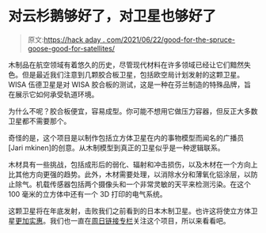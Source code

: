 # 对云杉鹅够好了，对卫星也够好了

> 原文:[https://hack aday . com/2021/06/22/good-for-the-spruce-goose-good-for-satellites/](https://hackaday.com/2021/06/22/good-enough-for-the-spruce-goose-good-enough-for-satellites/)

木制品在航空领域有着悠久的历史，尽管现代材料在许多领域已经让它们黯然失色。但是最近我们注意到几颗胶合板卫星，包括欧空局计划发射的这颗卫星。WISA 伍德卫星是对 WISA 胶合板的测试，这是一种在芬兰制造的特殊品牌，旨在展示它如何承受轨道环境。

为什么不呢？胶合板便宜，容易成型。你可能不想用它做压力容器，但反正大多数卫星都不需要那个。

奇怪的是，这个项目是以制作包括立方体卫星在内的事物模型而闻名的广播员[Jari mkinen]的创意。从木制模型到真正的卫星似乎是一种逻辑联系。

木材具有一些挑战，包括成形后的弱化、辐射和冲击损伤，以及木材在一个方向上比其他方向更强的趋势。此外，木材需要处理，以消除水分和薄氧化铝涂层，以防止除气。机载传感器包括两个摄像头和一个非常灵敏的天平来检测污染。在这个 100 毫米的立方体中还有一个 3D 打印的电气系统。

这颗卫星将在年底发射，击败我们之前看到的日本木制卫星。也许这将使立方体卫星[更加实惠](https://hackaday.com/2021/04/28/cubesat-for-under-1000/)。我们也一直在[周日链接专栏](https://hackaday.com/2021/06/20/hackaday-links-june-20-2021/)关注这个项目，所以来看看吧。